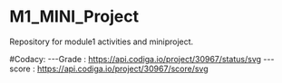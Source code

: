 # M1_MINI_Project
Repository for module1 activities and miniproject.


#Codacy:
        ---Grade : https://api.codiga.io/project/30967/status/svg
        ---score : https://api.codiga.io/project/30967/score/svg
